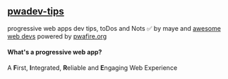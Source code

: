 ## [pwadev-tips]()

progressive web apps dev tips, toDos and Nots ✅ by maye and [awesome web devs]() powered by [pwafire.org]()

#### What's a progressive web app?

A **F**irst, **I**ntegrated, **R**eliable and **E**ngaging Web Experience

